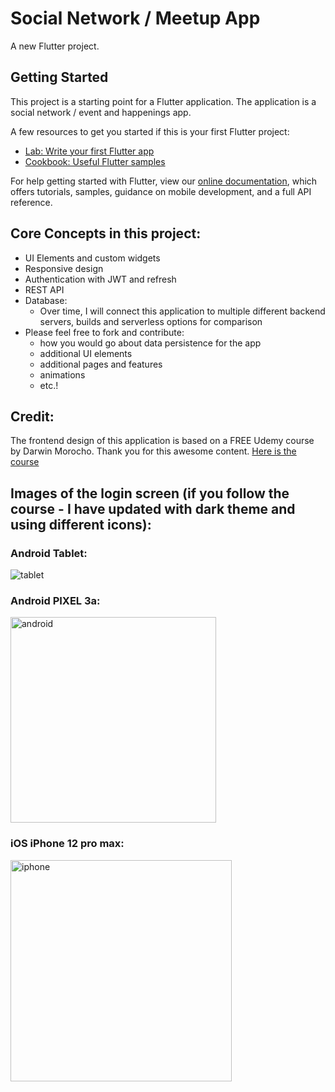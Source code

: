 # Social Network / Meetup App

A new Flutter project.

## Getting Started

This project is a starting point for a Flutter application.
The application is a social network / event and happenings app.

A few resources to get you started if this is your first Flutter project:

- [Lab: Write your first Flutter app](https://flutter.dev/docs/get-started/codelab)
- [Cookbook: Useful Flutter samples](https://flutter.dev/docs/cookbook)

For help getting started with Flutter, view our
[online documentation](https://flutter.dev/docs), which offers tutorials,
samples, guidance on mobile development, and a full API reference.

## Core Concepts in this project:

- UI Elements and custom widgets
- Responsive design
- Authentication with JWT and refresh
- REST API
- Database:
  - Over time, I will connect this application to multiple different backend servers, builds and serverless options for comparison
- Please feel free to fork and contribute: 
     - how you would go about data persistence for the app
     - additional UI elements
     - additional pages and features
     - animations
     - etc.!

## Credit:

The frontend design of this application is based on a FREE Udemy course by Darwin Morocho. Thank you for this awesome content.
[Here is the course](https://www.udemy.com/course/servicios-rest-con-flutter-y-refresh-tokens/)




## Images of the login screen (if you follow the course - I have updated with dark theme and using different icons):

### Android Tablet:

![tablet](https://user-images.githubusercontent.com/83217372/117293944-0c27b180-ae40-11eb-9ec0-27dd6377af3d.png)

### Android PIXEL 3a:

<img width="329" alt="android" src="https://user-images.githubusercontent.com/83217372/117293945-0d58de80-ae40-11eb-91c1-3eba7b6086e9.png">

### iOS iPhone 12 pro max:
<img width="354" alt="iphone" src="https://user-images.githubusercontent.com/83217372/117293951-0fbb3880-ae40-11eb-9a2b-6b68b258d588.png">

